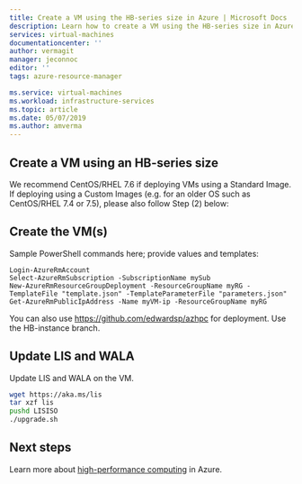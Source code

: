 ```yaml
---
title: Create a VM using the HB-series size in Azure | Microsoft Docs
description: Learn how to create a VM using the HB-series size in Azure. 
services: virtual-machines
documentationcenter: ''
author: vermagit
manager: jeconnoc
editor: ''
tags: azure-resource-manager

ms.service: virtual-machines
ms.workload: infrastructure-services
ms.topic: article
ms.date: 05/07/2019
ms.author: amverma
---
```


## Create a VM using an HB-series size

We recommend CentOS/RHEL 7.6 if deploying VMs using a Standard Image. If deploying using a Custom Images (e.g. for an older OS such as CentOS/RHEL 7.4 or 7.5), please also follow Step (2) below:

## Create the VM(s)

Sample PowerShell commands here; provide values and templates:

```azure-powershell
Login-AzureRmAccount
Select-AzureRmSubscription -SubscriptionName mySub 
New-AzureRmResourceGroupDeployment -ResourceGroupName myRG -TemplateFile "template.json" -TemplateParameterFile "parameters.json"
Get-AzureRmPublicIpAddress -Name myVM-ip -ResourceGroupName myRG
```

You can also use https://github.com/edwardsp/azhpc for deployment. Use the HB-instance branch.

## Update LIS and WALA

Update LIS and WALA on the VM.

```bash
wget https://aka.ms/lis
tar xzf lis
pushd LISISO
./upgrade.sh
```

## Next steps

Learn more about [high-performance computing](https://docs.microsoft.com/azure/architecture/topics/high-performance-computing/) in Azure.